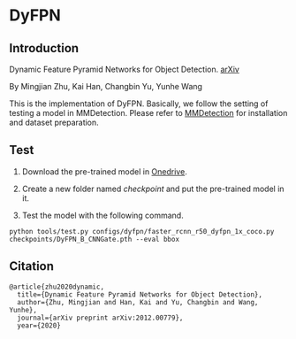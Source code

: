 # DyFPN

## Introduction
Dynamic Feature Pyramid Networks for Object Detection. [arXiv](https://arxiv.org/abs/2012.00779)

By Mingjian Zhu, Kai Han, Changbin Yu, Yunhe Wang


This is the implementation of DyFPN. Basically, we follow the setting of testing 
a model in MMDetection. Please refer to [MMDetection](https://github.com/open-mmlab/mmdetection) for installation and dataset preparation.


## Test
1. Download the pre-trained model in [Onedrive](https://westlakeu-my.sharepoint.com/:u:/g/personal/zhumingjian_westlake_edu_cn/ESmbMPHJ3SxDk6HfkwHDrqwBiVZN-fDPNSnNSj4Tq7VGOA?e=CQ8U97).

2. Create a new folder named *checkpoint* and put the pre-trained model in it.

3. Test the model with the following command.
```
python tools/test.py configs/dyfpn/faster_rcnn_r50_dyfpn_1x_coco.py checkpoints/DyFPN_B_CNNGate.pth --eval bbox
```

## Citation
```
@article{zhu2020dynamic,
  title={Dynamic Feature Pyramid Networks for Object Detection},
  author={Zhu, Mingjian and Han, Kai and Yu, Changbin and Wang, Yunhe},
  journal={arXiv preprint arXiv:2012.00779},
  year={2020}

```